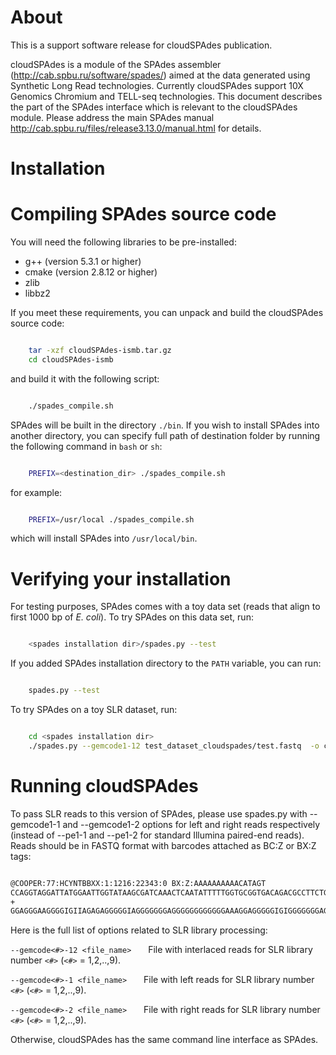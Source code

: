 <a name="sec1"></a>
# About

This is a support software release for cloudSPAdes publication.

cloudSPAdes is a module of the SPAdes assembler (<http://cab.spbu.ru/software/spades/>) aimed at the data generated using Synthetic Long Read technologies. Currently cloudSPAdes support 10X Genomics Chromium and TELL-seq technologies. This document describes the part of the SPAdes interface which is relevant to the cloudSPAdes module. Please address the main SPAdes manual <http://cab.spbu.ru/files/release3.13.0/manual.html> for details. []()

<a name="sec2"></a>
# Installation

<a name="sec2.1"></a>
# Compiling SPAdes source code

You will need the following libraries to be pre-installed:

-   g++ (version 5.3.1 or higher)
-   cmake (version 2.8.12 or higher)
-   zlib
-   libbz2

If you meet these requirements, you can unpack and build the cloudSPAdes source code:

``` bash

    tar -xzf cloudSPAdes-ismb.tar.gz
    cd cloudSPAdes-ismb
```

and build it with the following script:

``` bash

    ./spades_compile.sh
```

SPAdes will be built in the directory `./bin`. If you wish to install SPAdes into another directory, you can specify full path of destination folder by running the following command in `bash` or `sh`:

``` bash

    PREFIX=<destination_dir> ./spades_compile.sh
```

for example:

``` bash

    PREFIX=/usr/local ./spades_compile.sh
```

which will install SPAdes into `/usr/local/bin`. []()

<a name="sec2.2"></a>
# Verifying your installation 
For testing purposes, SPAdes comes with a toy data set (reads that align to first 1000 bp of *E. coli*). To try SPAdes on this data set, run:

``` bash

    <spades installation dir>/spades.py --test
```

If you added SPAdes installation directory to the `PATH` variable, you can run:

``` bash

    spades.py --test
```

To try SPAdes on a toy SLR dataset, run:

``` bash

    cd <spades installation dir>
    ./spades.py --gemcode1-12 test_dataset_cloudspades/test.fastq  -o cloudspades_test
```
[]()

<a name="sec3"></a>
# Running cloudSPAdes 

To pass SLR reads to this version of SPAdes, please use spades.py with --gemcode1-1 and --gemcode1-2 options for left and right reads respectively (instead of --pe1-1 and --pe1-2 for standard Illumina paired-end reads). Reads should be in FASTQ format with barcodes attached as BC:Z or BX:Z tags:

``` bash

@COOPER:77:HCYNTBBXX:1:1216:22343:0 BX:Z:AAAAAAAAAACATAGT
CCAGGTAGGATTATGGAATTGGTATAAGCGATCAAACTCAATATTTTTGGTGCGGTGACAGACGCCTTCTGGCAGATGATGGGCTTGTCGTAAGTGTGGT
+
GGAGGGAAGGGGIGIIAGAGAGGGGGIAGGGGGGGAGGGGGGGGGGGGAAAGGAGGGGGIGIGGGGGGGAGGAGGIGAIAGGIGGGGIGGGGGGGGGGGG
```

Here is the full list of options related to SLR library processing:

`--gemcode<#>-12 <file_name> `
    File with interlaced reads for SLR library number `<#>` (`<#>` = 1,2,..,9). 

`--gemcode<#>-1 <file_name> `
    File with left reads for SLR library number `<#>` (`<#>` = 1,2,..,9).

`--gemcode<#>-2 <file_name> `
    File with right reads for SLR library number `<#>` (`<#>` = 1,2,..,9).

Otherwise, cloudSPAdes has the same command line interface as SPAdes.

[]()
